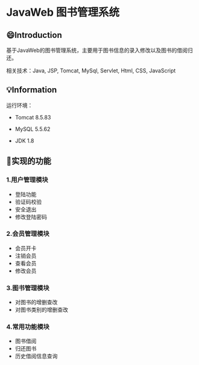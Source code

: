 # JavaWeb 图书管理系统

## :smile:Introduction

基于JavaWeb的图书管理系统，主要用于图书信息的录入修改以及图书的借阅归还。</br>

相关技术：Java, JSP, Tomcat, MySql, Servlet, Html, CSS, JavaScript</br>



## :bulb:Information

运行环境：

- Tomcat 8.5.83

- MySQL 5.5.62

- JDK 1.8

  

## :triangular_flag_on_post:实现的功能

### 1.用户管理模块


- 登陆功能
- 验证码校验
- 安全退出
- 修改登陆密码

### 2.会员管理模块

- 会员开卡
- 注销会员
- 查看会员
- 修改会员

### 3.图书管理模块

- 对图书的增删查改
- 对图书类别的增删查改

### 4.常用功能模块

- 图书借阅
- 归还图书
- 历史借阅信息查询
